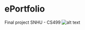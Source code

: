 # ePortfolio
Final project SNHU - CS499 
![alt text](https://github.com/nathankintuSNHU/ePortfolio/image.png?raw=true)
